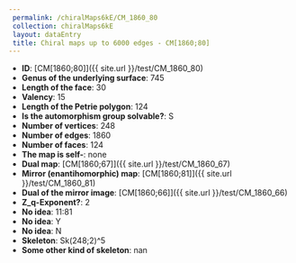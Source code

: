 ```yaml
--- 
 permalink: /chiralMaps6kE/CM_1860_80 
 collection: chiralMaps6kE
 layout: dataEntry
 title: Chiral maps up to 6000 edges - CM[1860;80]
---
```


- **ID**: [CM[1860;80]]({{ site.url }}/test/CM_1860_80)
- **Genus of the underlying surface**: 745
- **Length of the face**: 30
- **Valency**: 15
- **Length of the Petrie polygon**: 124
- **Is the automorphism group solvable?**: S
- **Number of vertices**: 248
- **Number of edges**: 1860
- **Number of faces**: 124
- **The map is self-**: none
- **Dual map**: [CM[1860;67]]({{ site.url }}/test/CM_1860_67)
- **Mirror (enantihomorphic) map**: [CM[1860;81]]({{ site.url }}/test/CM_1860_81)
- **Dual of the mirror image**: [CM[1860;66]]({{ site.url }}/test/CM_1860_66)
- **Z_q-Exponent?**: 2
- **No idea**:  11:81
- **No idea**: Y
- **No idea**: N
- **Skeleton**: Sk(248;2)^5
- **Some other kind of skeleton**: nan
